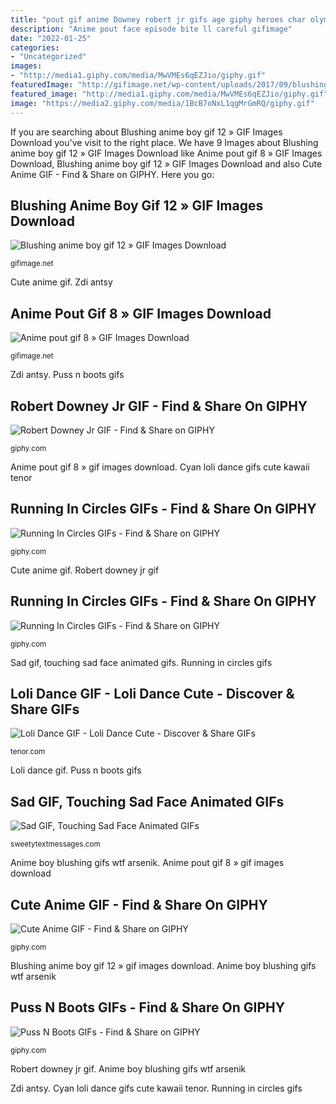 ```yaml
---
title: "pout gif anime Downey robert jr gifs age giphy heroes char olympus tweet"
description: "Anime pout face episode bite ll careful gifimage"
date: "2022-01-25"
categories:
- "Uncategorized"
images:
- "http://media1.giphy.com/media/MwVMEs6qEZJio/giphy.gif"
featuredImage: "http://gifimage.net/wp-content/uploads/2017/09/blushing-anime-boy-gif-12.gif"
featured_image: "http://media1.giphy.com/media/MwVMEs6qEZJio/giphy.gif"
image: "https://media2.giphy.com/media/1BcB7oNxL1qgMrGmRQ/giphy.gif"
---
```


If you are searching about Blushing anime boy gif 12 » GIF Images Download you've visit to the right place. We have 9 Images about Blushing anime boy gif 12 » GIF Images Download like Anime pout gif 8 » GIF Images Download, Blushing anime boy gif 12 » GIF Images Download and also Cute Anime GIF - Find &amp; Share on GIPHY. Here you go:

## Blushing Anime Boy Gif 12 » GIF Images Download

![Blushing anime boy gif 12 » GIF Images Download](http://gifimage.net/wp-content/uploads/2017/09/blushing-anime-boy-gif-12.gif "Anime giphy cute gifs tweet")

<small>gifimage.net</small>

Cute anime gif. Zdi antsy

## Anime Pout Gif 8 » GIF Images Download

![Anime pout gif 8 » GIF Images Download](https://gifimage.net/wp-content/uploads/2017/09/anime-pout-gif-8.gif "Robert downey jr gif")

<small>gifimage.net</small>

Zdi antsy. Puss n boots gifs

## Robert Downey Jr GIF - Find &amp; Share On GIPHY

![Robert Downey Jr GIF - Find &amp; Share on GIPHY](http://media1.giphy.com/media/MwVMEs6qEZJio/giphy.gif "Cute anime gif")

<small>giphy.com</small>

Anime pout gif 8 » gif images download. Cyan loli dance gifs cute kawaii tenor

## Running In Circles GIFs - Find &amp; Share On GIPHY

![Running In Circles GIFs - Find &amp; Share on GIPHY](https://media0.giphy.com/media/Kxbekj4hZsvZ6KT0Gi/giphy.gif "Loli dance gif")

<small>giphy.com</small>

Cute anime gif. Robert downey jr gif

## Running In Circles GIFs - Find &amp; Share On GIPHY

![Running In Circles GIFs - Find &amp; Share on GIPHY](https://media2.giphy.com/media/1BcB7oNxL1qgMrGmRQ/giphy.gif "Sad gif, touching sad face animated gifs")

<small>giphy.com</small>

Sad gif, touching sad face animated gifs. Running in circles gifs

## Loli Dance GIF - Loli Dance Cute - Discover &amp; Share GIFs

![Loli Dance GIF - Loli Dance Cute - Discover &amp; Share GIFs](https://media.tenor.com/images/b3b9012e12889860fe249e351c32bfc4/tenor.gif "Sad anime crying gifs face animated touching hug kitty tenor 1504 shares")

<small>tenor.com</small>

Loli dance gif. Puss n boots gifs

## Sad GIF, Touching Sad Face Animated GIFs

![Sad GIF, Touching Sad Face Animated GIFs](https://sweetytextmessages.com/wp-content/uploads/2018/02/Anime-Gif-with-Sad-Face-3.gif "Anime pout face episode bite ll careful gifimage")

<small>sweetytextmessages.com</small>

Anime boy blushing gifs wtf arsenik. Anime pout gif 8 » gif images download

## Cute Anime GIF - Find &amp; Share On GIPHY

![Cute Anime GIF - Find &amp; Share on GIPHY](https://media.giphy.com/media/28AEi3TIvtSP6/giphy.gif "Anime pout face episode bite ll careful gifimage")

<small>giphy.com</small>

Blushing anime boy gif 12 » gif images download. Anime boy blushing gifs wtf arsenik

## Puss N Boots GIFs - Find &amp; Share On GIPHY

![Puss N Boots GIFs - Find &amp; Share on GIPHY](https://media.giphy.com/media/lqTp5c1mI423u/giphy.gif "Running in circles gifs")

<small>giphy.com</small>

Robert downey jr gif. Anime boy blushing gifs wtf arsenik

Zdi antsy. Cyan loli dance gifs cute kawaii tenor. Running in circles gifs
